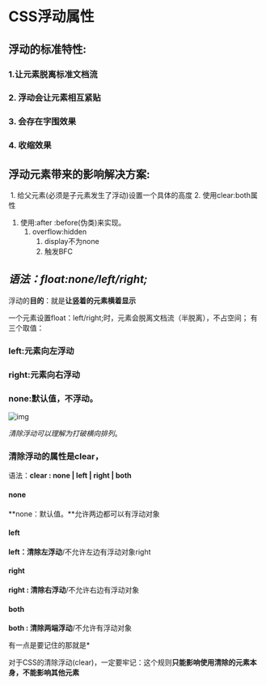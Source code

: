 # CSS浮动属性

## 浮动的标准特性:

### 1.让元素脱离标准文档流

### 2. 浮动会让元素相互紧贴

### 3. 会存在字围效果

### 4. 收缩效果

## 浮动元素带来的影响解决方案:

​	1. 给父元素(必须是子元素发生了浮动)设置一个具体的高度
	2. 使用clear:both属性 

1. 使用:after :before(伪类)来实现。
   1. overflow:hidden
      1. display不为none
      2. 触发BFC

## *语法：float:none/left/right;*

浮动的**目的**：就是**让竖着的元素横着显示**

一个元素设置float：left/right;时，元素会脱离文档流（半脱离），不占空间；
有三个取值：

### left:元素向左浮动

### right:元素向右浮动

### none:默认值，不浮动。

![img](file:///C:/Users/Administrator/Desktop/%E8%80%81%E5%B8%88%E8%AF%BE%E4%BB%B6/%E4%B8%80%E9%98%B6%E6%AE%B5%E6%8E%88%E8%AF%BE/%E7%AC%AC%E4%B8%80%E5%91%A8%E5%86%85%E5%AE%B9/day03/%E8%B5%84%E6%96%99/%E7%AC%94%E8%AE%B0/float.jpg) 



*清除浮动可以理解为打破横向排列*。

### 清除浮动的属性是clear，

语法：**clear : none | left | right | both**

#### none

**none：默认值。**允许两边都可以有浮动对象

#### left

**left：清除左浮动**/不允许左边有浮动对象right

#### right

**right  :  清除右浮动**/不允许右边有浮动对象

#### both

**both  :  清除两端浮动**/不允许有浮动对象

有一点是要记住的那就是*

对于CSS的清除浮动(clear)，一定要牢记：这个规则**只能影响使用清除的元素本身，不能影响其他元素**